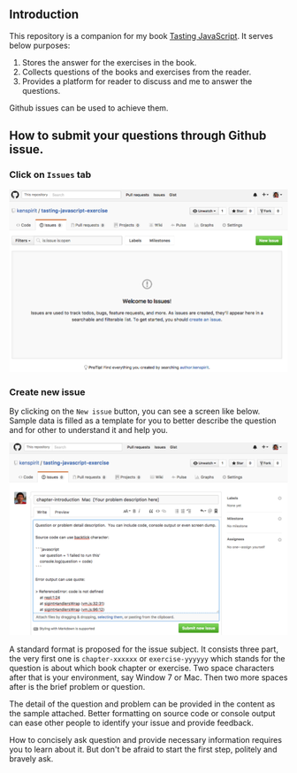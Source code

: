 ## Introduction

[Tasting JavaScript]:https://leanpub.com/tasting-javascript

This repository is a companion for my book [Tasting JavaScript][].  It serves below purposes:  

1. Stores the answer for the exercises in the book.  
2. Collects questions of the books and exercises from the reader.  
3. Provides a platform for reader to discuss and me to answer the questions.  

Github issues can be used to achieve them.  

## How to submit your questions through Github issue.

### Click on `Issues` tab

![Issue](./tasting-javascript-exercise-issue.png)

### Create new issue

By clicking on the `New issue` button, you can see a screen like below.  Sample data is filled as a template for you to better describe the question and for other to understand it and help you.  

![New Issue](./tasting-javascript-exercise-new-issue.png)

A standard format is proposed for the issue subject.  It consists three part, the very first one is `chapter-xxxxxx` or `exercise-yyyyyy` which stands for the question is about which book chapter or exercise.  Two space characters after that is your environment, say Window 7 or Mac.  Then two more spaces after is the brief problem or question.  

The detail of the question and problem can be provided in the content as the sample attached.  Better formatting on source code or console output can ease other people to identify your issue and provide feedback.  

How to concisely ask question and provide necessary information requires you to learn about it.  But don't be afraid to start the first step, politely and bravely ask.  
